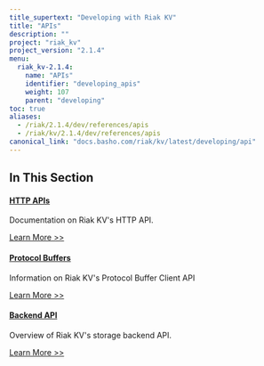 ```yaml
---
title_supertext: "Developing with Riak KV"
title: "APIs"
description: ""
project: "riak_kv"
project_version: "2.1.4"
menu:
  riak_kv-2.1.4:
    name: "APIs"
    identifier: "developing_apis"
    weight: 107
    parent: "developing"
toc: true
aliases:
  - /riak/2.1.4/dev/references/apis
  - /riak/kv/2.1.4/dev/references/apis
canonical_link: "docs.basho.com/riak/kv/latest/developing/api"
---
```


[dev api http]: ./http
[dev api backend]: ./backend
[dev api pbc]: ./protocol-buffers/

## In This Section

#### [HTTP APIs][dev api http]

Documentation on Riak KV's HTTP API.

[Learn More >>][dev api http]

#### [Protocol Buffers][dev api pbc]

Information on Riak KV's Protocol Buffer Client API

[Learn More >>][dev api pbc]

#### [Backend API][dev api backend]

Overview of Riak KV's storage backend API.

[Learn More >>][dev api backend]
